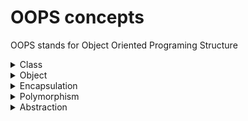 # OOPS concepts

OOPS stands for Object Oriented Programing Structure

<details>
<summary>Class</summary>

Class is a blueprint.  
Which has `Fields`, `Properties`, `Methods`.

```csharp
public class Customer {
    private string _fullname; // Field

    public string FirstName{get;set;} // Property

    public void Add(){
        // Method
    }
}
```

</details>

<details>

<summary>Object</summary>

Instance of `class`.

</details>

<details>

<summary>Encapsulation</summary>

Creating group of related methods, properties and other members as a single object.

</br>

<summary>Inheritance</summary>

Ability to derive methods and properties from another class

There are 4 types of Inheritance available:

- **Single**  
  If class is inherited from one base class, it's known as single inheritance.

```csharp
public class A {
}

public class B : A {
}
```

- **Multilevel**  
  If class is inherited from one base class, and that base class is also inherited from another base class, it's known as multilevel inheritance.

```csharp
public class A {
}

public class B : A {
}

public class C : B {
}
```

- **Multiple**  
  If class is inherited from more than one base class, it's known as multiple inheritance.  
  Multiple inheritance is not allowed in C#, java. So interfaces are used insted of classes.  
  Multiple inheritance is allowed in C++.

```csharp
public class A {
}

public class B {
}

public class C : A, B {
}
```

- **Hierarchical**  
  If more than one class is inherited from the base class, it's known as hierarchical inheritance.

```csharp
public class A {
}

public class B : A {
}

public class C : A {
}
```

</details>

<details>

<summary>Polymorphism</summary>

Declaring same methods but different forms.

Polymorphism can be achived by many techniques:

- **Method overloading** (Compile time polymorphism)  
  Method overloading means declaring methods with same name but different types of argument and numbers of arguments.  
  Whenever an object is bound with their functionality at the compile-time, this is known as the compile-time polymorphism.

```csharp
public class A {
    public int Add(int a, int b){
        return a + b;
    }

    public double Add(double a, double b){
        return a + b;
    }
}
```

- **Method overriding** (Run time polymorphism)(Late binding)  
  Method overriding means override base class method in child class using `override` keyword.  
  Whenever an object is bound with the functionality at run time, this is known as runtime polymorphism.

```csharp
public class A {
    public int Add(int a, int b){
        return a + b;
    }
}

public class B : A {
    public override int Add(int a, int b){
        return a + b + 10;
    }
}

```

</details>

<details>

<summary>Abstraction</summary>

Hide everything other than relevant data.  
Use access modifiers like `private`, `public`, `protected` for abstraction.

</details>
